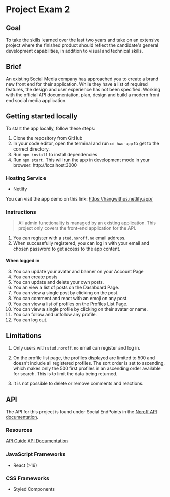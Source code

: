 # Project Exam 2

## Goal
To take the skills learned over the last two years and take on an extensive project where the finished product should reflect the candidate's general development capabilities, in addition to visual and technical skills.

## Brief
An existing Social Media company has approached you to create a brand new front end for their application. While they have a list of required features, the design and user experience has not been specified. Working with the official API documentation, plan, design and build a modern front end social media application.

## Getting started locally
To start the app locally, follow these steps:
1. Clone the repository from GitHub
2. In your code editor, open the terminal and run `cd hwu-app` to get to the correct directory.
3. Run `npm install` to install dependencies
4. Run `npm start`. This will run the app in development mode in your browser: http://localhost:3000

### Hosting Service
- Netlify

You can visit the app demo on this link:
https://hangwithus.netlify.app/

### Instructions
> All admin functionality is managed by an existing application. This project only covers the front-end application for the API.

1. You can register with a `stud.noroff.no` email address.
2. When successfully registered, you can log in with your email and chosen password to get access to the app content.
#### When logged in
3. You can update your avatar and banner on your Account Page
4. You can create posts
5. You can update and delete your own posts.
6. You an view a list of posts on the Dashboard Page.
7. You can view a single post by clicking on the post.
8. You can comment and react with an emoji on any post.
9. You can view a list of profiles on the Profiles List Page.
10. You can view a single profile by clicking on their avatar or name.
11. You can follow and unfollow any profile.
12. You can log out.

## Limitations
1. Only users with `stud.noroff.no` email can register and log in.

2. On the profile list page, the profiles displayed are limited to 500 and doesn't include all registered profiles. The sort order is set to ascending, which makes only the 500 first profiles in an ascending order available for search. This is to limit the data being returned.

3. It is not possible to delete or remove comments and reactions.

## API
The API for this project is found under Social EndPoints in the [Noroff API documentation](https://noroff-api-docs.netlify.app/).

### Resources
[API Guide](https://noroff-api-docs.netlify.app/social-endpoints/authentication)
[API Documentation](https://nf-api.onrender.com/docs)

### JavaScript Frameworks
- React (>16)

### CSS Frameworks
- Styled Components